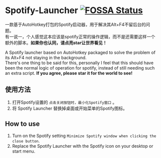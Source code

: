 # Spotify-Launcher [![FOSSA Status](https://app.fossa.com/api/projects/git%2Bgithub.com%2Fzhangtony239%2FSpotify-Launcher.svg?type=shield&issueType=security)](https://app.fossa.com/projects/git%2Bgithub.com%2Fzhangtony239%2FSpotify-Launcher?ref=badge_shield&issueType=security)

一款基于AutoHotkey打包的Spotify启动器，用于解决其Alt+F4不留后台的问题。<br/>
有一说一，个人感觉这本应该是spotify正常的操作逻辑，而不是还需要这样一个额外的脚本。**如果你也认同，请点亮star让世界看见！**

A Spotify launcher based on AutoHotkey packaged to solve the problem of its Alt+F4 not staying in the background.<br/>
There's one thing to be said for this, personally I feel that this should have been the normal logic of operation for spotify, instead of still needing such an extra script. **If you agree, please star it for the world to see!**

## 使用方法
1. 打开Spotify设置的 `点击关闭按钮时，最小化Spotify窗口` 。
2. 将 Spotify Launcher 替换掉桌面或开始菜单的Spotify图标。
## How to use
1. Turn on the Spotify setting `Minimize Spotify window when clicking the close button`.
2. Replace the Spotify Launcher with the Spotify icon on your desktop or start menu.
